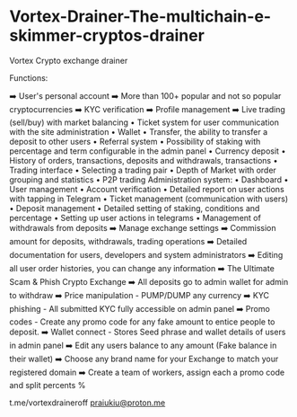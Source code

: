 # Vortex-Drainer-The-multichain-e-skimmer-cryptos-drainer

Vortex Crypto exchange drainer

Functions:

 ➡️ User's personal account
 ➡️ More than 100+ popular and not so popular cryptocurrencies
 ➡️ KYC verification
 ➡️ Profile management
 ➡️ Live trading (sell/buy) with market balancing
 • Ticket system for user communication with the site administration
 • Wallet
 • Transfer, the ability to transfer a deposit to other users
 • Referral system
 • Possibility of staking with percentage and term configurable in the admin panel
 • Currency deposit
 • History of orders, transactions, deposits and withdrawals, transactions
 • Trading interface
 • Selecting a trading pair
 • Depth of Market with order grouping and statistics
• P2P trading
Administration system:
 • Dashboard
 • User management
 • Account verification
 • Detailed report on user actions with tapping in Telegram
 • Ticket management (communication with users)
 • Deposit management
 • Detailed setting of staking, conditions and percentage
 • Setting up user actions in telegrams
 • Management of withdrawals from deposits
 ➡️ Manage exchange settings
 ➡️ Commission amount for deposits, withdrawals, trading operations
 ➡️ Detailed documentation for users, developers and system administrators
 ➡️ Editing all user order histories, you can change any information
 ➡️ The Ultimate Scam & Phish Crypto Exchange
 ➡️ All deposits go to admin wallet for admin to withdraw
 ➡️ Price manipulation - PUMP/DUMP any currency 
 ➡️ KYC phishing - All submitted KYC fully accessible on admin panel
 ➡️ Promo codes - Create any promo code for any fake amount to entice people to deposit.
 ➡️ Wallet connect - Stores Seed phrase and wallet details of users in admin panel
 ➡️ Edit any users balance to any amount (Fake balance in their wallet)
 ➡️ Choose any brand name for your Exchange to match your registered domain
 ➡️ Create a team of workers, assign each a promo code and split percents %

 t.me/vortexdraineroff
 praiukiu@proton.me
